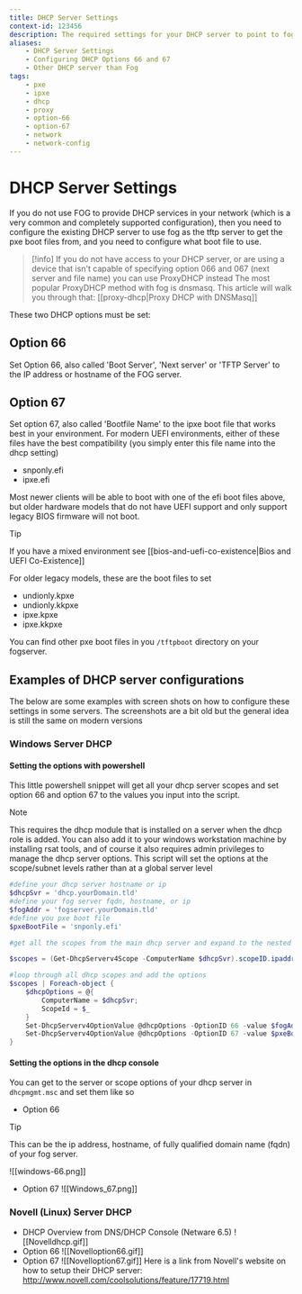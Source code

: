 ```yaml
---
title: DHCP Server Settings
context-id: 123456
description: The required settings for your DHCP server to point to fog on network boot
aliases:
    - DHCP Server Settings
    - Configuring DHCP Options 66 and 67
    - Other DHCP server than Fog
tags:
    - pxe
    - ipxe
    - dhcp
    - proxy
    - option-66
    - option-67
    - network
    - network-config
---
```


# DHCP Server Settings

If you do not use FOG to provide DHCP services in your network (which is a very common and completely supported configuration), then you need to configure the existing DHCP server to use fog as the tftp server to get the pxe boot files from, and you need to configure what boot file to use.

> [!info]
> If you do not have access to your DHCP server, or are using a device that isn't capable of specifying option 066 and 067 (next server and file name) you can use ProxyDHCP instead
> The most popular ProxyDHCP method with fog is dnsmasq. This article will walk you through that: [[proxy-dhcp|Proxy DHCP with DNSMasq]]

These two DHCP options must be set:

## Option 66

Set Option 66, also called 'Boot Server', 'Next server' or 'TFTP Server' to the IP address or hostname of the FOG server.

## Option 67

Set option 67, also called 'Bootfile Name' to the ipxe boot file that works best in your environment.
For modern UEFI environments, either of these files have the best compatibility (you simply enter this file name into the dhcp setting)

* snponly.efi
* ipxe.efi

Most newer clients will be able to boot with one of the efi boot files above, but older hardware models that do not have UEFI support and only support legacy BIOS firmware will not boot. 

> [!tip]
> If you have a mixed environment see [[bios-and-uefi-co-existence|Bios and UEFI Co-Existence]]

For older legacy models, these are the boot files to set

* undionly.kpxe
* undionly.kkpxe
* ipxe.kpxe
* ipxe.kkpxe

You can find other pxe boot files in you `/tftpboot` directory on your fogserver.

## Examples of DHCP server configurations

The below are some examples with screen shots on how to configure these settings in some servers.
The screenshots are a bit old but the general idea is still the same on modern versions

### Windows Server DHCP

#### Setting the options with powershell

This little powershell snippet will get all your dhcp server scopes and set option 66 and option 67 to the values you input into the script.
> [!note]
> This requires the dhcp module that is installed on a server when the dhcp role is added. You can also add it to your windows workstation machine by installing rsat tools, and of course it also requires admin privileges to manage the dhcp server options.
> This script will set the options at the scope/subnet levels rather than at a global server level

```powershell
#define your dhcp server hostname or ip
$dhcpSvr = 'dhcp.yourDomain.tld'
#define your fog server fqdn, hostname, or ip
$fogAddr = 'fogserver.yourDomain.tld'
#define you pxe boot file
$pxeBootFile = 'snponly.efi'

#get all the scopes from the main dhcp server and expand to the nested ipAddressToString property of the scopeIDs to get a string array of scope ids`

$scopes = (Get-DhcpServerv4Scope -ComputerName $dhcpSvr).scopeID.ipaddresstostring

#loop through all dhcp scopes and add the options
$scopes | Foreach-object {
	$dhcpOptions = @{
        ComputerName = $dhcpSvr;
        ScopeId = $_
	}
	Set-DhcpServerv4OptionValue @dhcpOptions -OptionID 66 -value $fogAddr;
    Set-DhcpServerv4OptionValue @dhcpOptions -OptionID 67 -value $pxeBootFile;
}

```



#### Setting the options in the dhcp console

You can get to the server or scope options of your dhcp server in `dhcpmgmt.msc` and set them like so

- Option 66
> [!tip]
> This can be the ip address, hostname, of fully qualified domain name (fqdn) of your fog server.


![[windows-66.png]]

-   Option 67
![[Windows_67.png]]

### Novell (Linux) Server DHCP

-   DHCP Overview from DNS/DHCP Console (Netware 6.5)
  ![[Novelldhcp.gif]]
-   Option 66
  ![[Novelloption66.gif]]
-   Option 67
  ![[Novelloption67.gif]]
Here is a link from Novell's website on how to setup their DHCP server:
<http://www.novell.com/coolsolutions/feature/17719.html>

<!-- ### MAC Server DHCP

Use OS X Server app to install and utilize DHCP.

Use DHCP Option Code Utility to generate the code necessary.
<https://docs.google.com/uc?id=0BwD4il5Z1G6fTmFFYU91bDNuRmc&export=download>\
\
One MUST generate the codes in order for PXE booting to work!\
bootpd.plist is located in /etc/bootpd.plist\
\
\*Option 66

-   -   ![[MACOption66.png]]

-   Option 67
    -   ![[MACOption67.png]]

\
\*Sample [bootpd.plist](bootpd.plist "wikilink")\
\*\* This is a sample file DO NOT USE THIS IN YOUR ENVIRONMENT!!!! OS X
Server app will generate most of this code for you, this example file is
to show you the place where the generated code needs to be placed.\
\*\*For Reference, your generated code should be placed between
\"dhcp_domain_search\" and \"dhcp_router\"\
\
Completed Bootpd.plist\
![[MACbootpd.png]] -->
